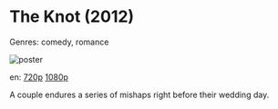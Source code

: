 # The Knot (2012)

Genres: comedy, romance

![poster](http://image.tmdb.org/t/p/w500/yuYSIXroum9w90Hrvk7p61y6ta5.jpg)

en:
  [720p](magnet:?xt=urn:btih:BF1C27E6C48ED435F77485315E3914F45A1E0DCF&tr=udp://glotorrents.pw:6969/announce&tr=udp://tracker.opentrackr.org:1337/announce&tr=udp://torrent.gresille.org:80/announce&tr=udp://tracker.openbittorrent.com:80&tr=udp://tracker.coppersurfer.tk:6969&tr=udp://tracker.leechers-paradise.org:6969&tr=udp://p4p.arenabg.ch:1337&tr=udp://tracker.internetwarriors.net:1337)
  [1080p](magnet:?xt=urn:btih:14B5CBCD92FC8C9C06950EF3030B7CCA108FB332&tr=udp://glotorrents.pw:6969/announce&tr=udp://tracker.opentrackr.org:1337/announce&tr=udp://torrent.gresille.org:80/announce&tr=udp://tracker.openbittorrent.com:80&tr=udp://tracker.coppersurfer.tk:6969&tr=udp://tracker.leechers-paradise.org:6969&tr=udp://p4p.arenabg.ch:1337&tr=udp://tracker.internetwarriors.net:1337)
  


A couple endures a series of mishaps right before their wedding day.